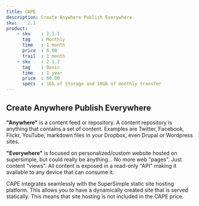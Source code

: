 ```yaml
---
title: CAPE
description: Create Anywhere Publish Everywhere
sku:    2.1
product:
    - sku    : 2.1.1
      tag    : Monthly
      time   : 1 month
      price  : 6.00
      trail  : 1 month
    - sku    : 2.1.2
      tag    : Basic
      time   : 1 year
      price  : 60.00
      specs  : 1Gb of Storage and 10Gb of monthly transfer
---
```


## Create Anywhere Publish Everywhere

**"Anywhere"** is a content feed or repository. A content repository is anything that contains a set of content. Examples are Twitter, Facebook, Flickr, YouTube, markdown files in your Dropbox, even Drupal or Wordpress sites.

**"Everywhere"** is focused on personalized/custom website hosted on supersimple, but could really be anything… No more web "pages". Just content "views". All content is exposed in a read-only "API" making it available to any device that can consume it.

CAPE integrates seamlessly with the SuperSimple static site hosting platform. This allows you to have a dynamically created site that is served statically. This means that site hosting is not included in the CAPE price.
